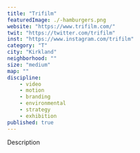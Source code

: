 ```yaml
---
title: "Trifilm"
featuredImage: ./-hamburgers.png
website: "https://www.trifilm.com/"
twit: "https://twitter.com/trifilm"
inst: "https://www.instagram.com/trifilm"
category: "T"
city: "Kirkland"
neighborhood: ""
size: "medium"
map: ""
discipline:
    - video
    - motion
    - branding
    - environmental
    - strategy
    - exhibition
published: true
---
```


Description

